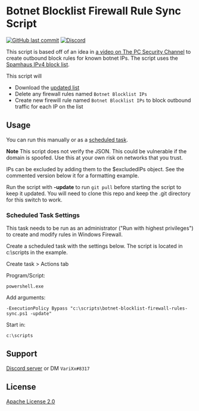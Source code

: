 # Botnet Blocklist Firewall Rule Sync Script

[![GitHub last commit](https://img.shields.io/github/last-commit/aosterwyk/botnet-blocklist-firewall-rules)](https://github.com/aosterwyk/botnet-blocklist-firewall-rules/commits/master) [![Discord](https://img.shields.io/discord/90687557523771392?color=000000&label=%20&logo=discord)](https://discord.gg/QNppY7T) 

This script is based off of an idea in [a video on The PC Security Channel](https://www.youtube.com/watch?v=7UWFJGeix_E&list=FLD_a_ArvwQLrUruC8_nw4eQ) to create outbound block rules for known botnet IPs. The script uses the [Spamhaus IPv4 block list](https://www.spamhaus.org/blocklists/do-not-route-or-peer/).

This script will
- Download the [updated list](https://www.spamhaus.org/drop/drop_v4.json)
- Delete any firewall rules named `Botnet Blocklist IPs` 
- Create new firewill rule named `Botnet Blocklist IPs` to block outbound traffic for each IP on the list

## Usage

You can run this manually or as a [scheduled task](#scheduled-task). 

**Note** This script does not verify the JSON. This could be vulnerable if the domain is spoofed. Use this at your own risk on networks that you trust. 

IPs can be excluded by adding them to the $excludedIPs object. See the commented version below it for a formatting example. 

Run the script with **-update** to run `git pull` before starting the script to keep it updated. You will need to clone this repo and keep the .git directory for this switch to work. 

### Scheduled Task Settings
This task needs to be run as an administrator ("Run with highest privileges") to create and modify rules in Windows Firewall.

Create a scheduled task with the settings below. The script is located in c:\scripts in the example.

Create task > Actions tab
    
Program/Script:

    powershell.exe

Add arguments:

    -ExecutionPolicy Bypass "c:\scripts\botnet-blocklist-firewall-rules-sync.ps1 -update"

Start in:

    c:\scripts

## Support

[Discord server](https://discord.gg/QNppY7T) or DM `VariXx#8317`

## License
[Apache License 2.0](https://choosealicense.com/licenses/apache-2.0/)
